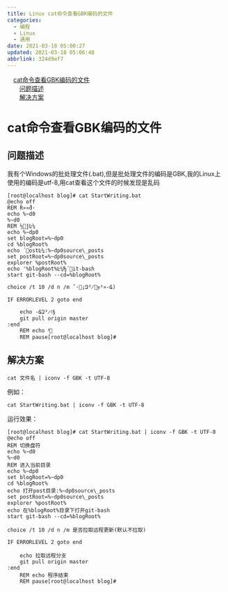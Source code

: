 ```yaml
---
title: Linux cat命令查看GBK编码的文件
categories: 
  - 编程
  - Linux
  - 通用
date: 2021-03-18 05:00:27
updated: 2021-03-18 05:06:48
abbrlink: 324d9ef7
---
```

<div id='my_toc'><a href="/blog/324d9ef7/#cat命令查看GBK编码的文件" class="header_1">cat命令查看GBK编码的文件</a>&nbsp;<br><a href="/blog/324d9ef7/#问题描述" class="header_2">问题描述</a>&nbsp;<br><a href="/blog/324d9ef7/#解决方案" class="header_2">解决方案</a>&nbsp;<br></div>
<style>.header_1{margin-left: 1em;}.header_2{margin-left: 2em;}.header_3{margin-left: 3em;}.header_4{margin-left: 4em;}.header_5{margin-left: 5em;}.header_6{margin-left: 6em;}</style>
<!--more-->
<script>if (navigator.platform.search('arm')==-1){document.getElementById('my_toc').style.display = 'none';}var e,p = document.getElementsByTagName('p');while (p.length>0) {e = p[0];e.parentElement.removeChild(e);}</script>

<!--end-->
# cat命令查看GBK编码的文件
## 问题描述
我有个Windows的批处理文件(.bat),但是批处理文件的编码是GBK,我的Linux上使用的编码是utf-8,用cat查看这个文件的时候发现是乱码
```
[root@localhost blog]# cat StartWriting.bat
@echo off
REM Ȑ»»ƌ·
echo %~d0
%~d0
REM ½񫵱ǰĿ¼
echo %~dp0
set blogRoot=%~dp0
cd %blogRoot%
echo ´򿩰ostĿ¼:%~dp0source\_posts
set postRoot=%~dp0source\_posts
explorer %postRoot%
echo ՚%blogRoot%Ŀ¼Ђ´򿩧it-bash
start git-bash --cd=%blogRoot%

choice /t 10 /d n /m ˇ·򀮈¡Զ³̸𩄬ɏ²»-ȡ)

IF ERRORLEVEL 2 goto end

    echo -ȡԶ³̷ז§
    git pull origin master
:end
    REM echo ³͐򾢊
    REM pause[root@localhost blog]# 
```

## 解决方案
```shell
cat 文件名 | iconv -f GBK -t UTF-8
```
例如：
```shell
cat StartWriting.bat | iconv -f GBK -t UTF-8
```
运行效果：
```
[root@localhost blog]# cat StartWriting.bat | iconv -f GBK -t UTF-8
@echo off
REM 切换盘符
echo %~d0
%~d0
REM 进入当前目录
echo %~dp0
set blogRoot=%~dp0
cd %blogRoot%
echo 打开post目录:%~dp0source\_posts
set postRoot=%~dp0source\_posts
explorer %postRoot%
echo 在%blogRoot%目录下打开git-bash
start git-bash --cd=%blogRoot%

choice /t 10 /d n /m 是否拉取远程更新(默认不拉取)

IF ERRORLEVEL 2 goto end

    echo 拉取远程分支
    git pull origin master
:end
    REM echo 程序结束
    REM pause[root@localhost blog]# 
```
